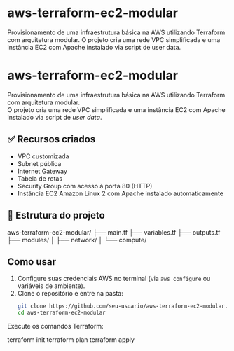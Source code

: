 # aws-terraform-ec2-modular
Provisionamento de uma infraestrutura básica na AWS utilizando Terraform com arquitetura modular. O projeto cria uma rede VPC simplificada e uma instância EC2 com Apache instalado via script de user data.

# aws-terraform-ec2-modular

Provisionamento de uma infraestrutura básica na AWS utilizando Terraform com arquitetura modular.  
O projeto cria uma rede VPC simplificada e uma instância EC2 com Apache instalado via script de _user data_.

## ✅ Recursos criados
- VPC customizada
- Subnet pública
- Internet Gateway
- Tabela de rotas
- Security Group com acesso à porta 80 (HTTP)
- Instância EC2 Amazon Linux 2 com Apache instalado automaticamente

## 📁 Estrutura do projeto
aws-terraform-ec2-modular/
├── main.tf
├── variables.tf
├── outputs.tf
├── modules/
│ ├── network/
│ └── compute/


## Como usar
1. Configure suas credenciais AWS no terminal (via `aws configure` ou variáveis de ambiente).
2. Clone o repositório e entre na pasta:
   ```bash
   git clone https://github.com/seu-usuario/aws-terraform-ec2-modular.git
   cd aws-terraform-ec2-modular

Execute os comandos Terraform:

terraform init
terraform plan
terraform apply

